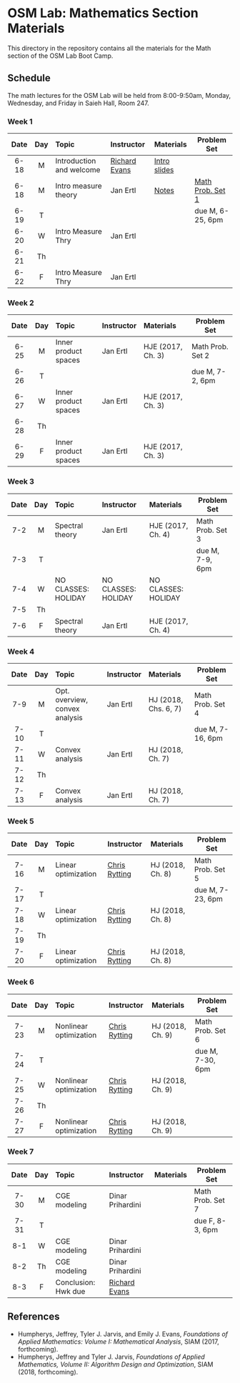 # OSM Lab: Mathematics Section Materials

This directory in the repository contains all the materials for the Math section of the OSM Lab Boot Camp.

## Schedule

The math lectures for the OSM Lab will be held from 8:00-9:50am, Monday, Wednesday, and Friday in Saieh Hall, Room 247.

### Week 1

| Date | Day | Topic | Instructor | Materials | Problem Set |
|:---:|:---:|:--- |:--- |:--- | --- |
6-18  | M  | Introduction and welcome | [Richard Evans](https://sites.google.com/site/rickecon/) | [Intro slides](https://github.com/OpenSourceMacro/BootCamp2018/blob/master/Intro/Intro_BootCamp.pdf) |  |
6-18 | M  | Intro measure theory | Jan Ertl | [Notes](https://github.com/OpenSourceMacro/BootCamp2018/blob/master/Math/Wk1_Measure/introduction-measure-theory.pdf) | [Math Prob. Set 1](https://github.com/OpenSourceMacro/BootCamp2018/blob/master/Math/Wk1_Measure/Measure_probset.pdf)  |
6-19  | T  |                      |          |  | due M, 6-25, 6pm |
6-20  | W  | Intro Measure Thry | Jan Ertl |          |  |
6-21  | Th |                    |          |          |  |
6-22  | F  | Intro Measure Thry | Jan Ertl |          |  |

### Week 2

| Date | Day | Topic | Instructor | Materials | Problem Set |
|:---:|:---:|:--- |:--- |:--- | --- |
6-25  | M   | Inner product spaces | Jan Ertl | HJE (2017, Ch. 3) | Math Prob. Set 2 |
6-26  | T   |                      |          |                   | due M, 7-2, 6pm  |
6-27  | W   | Inner product spaces | Jan Ertl | HJE (2017, Ch. 3) |                  |
6-28  | Th  |                      |          |                   |                  |
6-29  | F   | Inner product spaces | Jan Ertl | HJE (2017, Ch. 3) |                  |

### Week 3

| Date | Day | Topic | Instructor | Materials | Problem Set |
|:---:|:---:|:--- |:--- |:--- | --- |
7-2 | M   | Spectral theory  | Jan Ertl | HJE (2017, Ch. 4) | Math Prob. Set 3 |
7-3 | T   |                  |          |                   | due M, 7-9, 6pm  |
7-4 | W   | NO CLASSES: HOLIDAY | NO CLASSES: HOLIDAY | NO CLASSES: HOLIDAY |  |
7-5 | Th  |               |             |     |  |
7-6 | F   | Spectral theory     | Jan Ertl | HJE (2017, Ch. 4) |  |

### Week 4

| Date | Day | Topic | Instructor | Materials | Problem Set |
|:---:|:---:|:--- |:--- |:--- | --- |
7-9  | M  | Opt. overview, convex analysis | Jan Ertl | HJ (2018, Chs. 6, 7) | Math Prob. Set 4  |
7-10 | T  |                                |          |                      | due M, 7-16, 6pm  |
7-11 | W  | Convex analysis | Jan Ertl | HJ (2018, Ch. 7) |  |
7-12 | Th |                 |          |                  |  |
7-13 | F  | Convex analysis | Jan Ertl | HJ (2018, Ch. 7) |  |

### Week 5

| Date | Day | Topic | Instructor | Materials | Problem Set |
|:---:|:---:|:--- |:--- |:--- | --- |
7-16 | M  | Linear optimization | [Chris Rytting](https://chrisrytting.com/) | HJ (2018, Ch. 8) | Math Prob. Set 5  |
7-17 | T  |                     |  |                  | due M, 7-23, 6pm  |
7-18 | W  | Linear optimization | [Chris Rytting](https://chrisrytting.com/) | HJ (2018, Ch. 8) |  |
7-19 | Th |                     |  |                  |  |
7-20 | F  | Linear optimization | [Chris Rytting](https://chrisrytting.com/) | HJ (2018, Ch. 8) |  |

### Week 6

| Date | Day | Topic | Instructor | Materials | Problem Set |
|:---:|:---:|:--- |:--- |:--- | --- |
7-23 | M  | Nonlinear optimization | [Chris Rytting](https://chrisrytting.com/) | HJ (2018, Ch. 9) | Math Prob. Set 6  |
7-24 | T  |                        |  |                  | due M, 7-30, 6pm  |
7-25 | W  | Nonlinear optimization | [Chris Rytting](https://chrisrytting.com/) | HJ (2018, Ch. 9) |  |
7-26 | Th |                        |  |                  |  |
7-27 | F  | Nonlinear optimization | [Chris Rytting](https://chrisrytting.com/) | HJ (2018, Ch. 9) |  |

### Week 7

| Date | Day | Topic | Instructor | Materials | Problem Set |
|:---:|:---:|:--- |:--- |:--- | --- |
7-30 | M   | CGE modeling | Dinar Prihardini |  | Math Prob. Set 7 |
7-31 | T   |              |                  |  | due F, 8-3, 6pm  |
8-1  | W   | CGE modeling | Dinar Prihardini |  |                  |
8-2  | Th  | CGE modeling | Dinar Prihardini |  |                  |
8-3  | F   | Conclusion: Hwk due | [Richard Evans](https://sites.google.com/site/rickecon/) |  |  |


## References

* Humpherys, Jeffrey, Tyler J. Jarvis, and Emily J. Evans, *Foundations of Applied Mathematics: Volume I: Mathematical Analysis*, SIAM (2017, forthcoming).
* Humpherys, Jeffrey and Tyler J. Jarvis, *Foundations of Applied Mathematics, Volume II: Algorithm Design and Optimization*, SIAM (2018, forthcoming).

